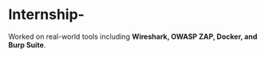 # Internship-
 Worked on real-world tools including **Wireshark, OWASP ZAP, Docker, and Burp Suite**.
